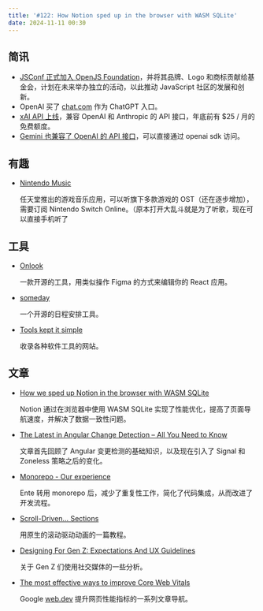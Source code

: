 ```yaml
---
title: '#122: How Notion sped up in the browser with WASM SQLite'
date: 2024-11-11 00:30
---
```




## 简讯

- [JSConf 正式加入 OpenJS Foundation](https://openjsf.org/blog/jsconf-brand-and-js-logo-and-wordmark-contributed)，并将其品牌、Logo 和商标贡献给基金会，计划在未来举办独立的活动，以此推动 JavaScript 社区的发展和创新。
- OpenAI 买了 [chat.com](https://chat.com) 作为 ChatGPT 入口。
- [xAI API 上线](https://x.ai/api)，兼容 OpenAI 和 Anthropic 的 API 接口，年底前有 $25 / 月的免费额度。
- [Gemini 也兼容了 OpenAI 的 API 接口](https://developers.googleblog.com/en/gemini-is-now-accessible-from-the-openai-library/)，可以直接通过 openai sdk 访问。

## 有趣

- [Nintendo Music](https://www.nintendo.com.hk/nintendo-music/index.html)
  
    任天堂推出的游戏音乐应用，可以听旗下多款游戏的 OST（还在逐步增加），需要订阅 Nintendo Switch Online。（原本打开大乱斗就是为了听歌，现在可以直接手机听了
    

## 工具

- [Onlook](https://tympanus.net/codrops/)
  
    一款开源的工具，用类似操作 Figma 的方式来编辑你的 React 应用。
    
- [someday](https://github.com/rbbydotdev/someday)
  
    一个开源的日程安排工具。
    
- [Tools kept it simple](https://kis.tools/)
  
    收录各种软件工具的网站。
    

## 文章

- [How we sped up Notion in the browser with WASM SQLite](https://www.notion.so/blog/how-we-sped-up-notion-in-the-browser-with-wasm-sqlite)
  
    Notion 通过在浏览器中使用 WASM SQLite 实现了性能优化，提高了页面导航速度，并解决了数据一致性问题。
    
- [The Latest in Angular Change Detection – All You Need to Know](https://angular.love/the-latest-in-angular-change-detection-zoneless-signals)
  
    文章首先回顾了 Angular 变更检测的基础知识，以及现在引入了 Signal 和 Zoneless 策略之后的变化。
    
- [Monorepo - Our experience](https://ente.io/blog/monorepo-retrospective/)
  
    Ente 转用 monorepo 后，减少了重复性工作，简化了代码集成，从而改进了开发流程。
    
- [Scroll-Driven… Sections](https://frontendmasters.com/blog/scroll-driven-sections/)
  
    用原生的滚动驱动动画的一篇教程。
    
- [Designing For Gen Z: Expectations And UX Guidelines](https://www.smashingmagazine.com/2024/10/designing-for-gen-z/)
  
    关于 Gen Z 们使用社交媒体的一些分析。
    
- [The most effective ways to improve Core Web Vitals](https://web.dev/articles/top-cwv)
  
    Google [web.dev](http://web.dev) 提升网页性能指标的一系列文章导航。